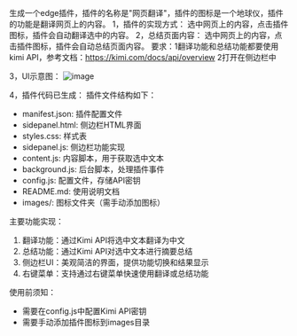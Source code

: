生成一个edge插件，插件的名称是"网页翻译"，插件的图标是一个地球仪，插件的功能是翻译网页上的内容。
1，插件的实现方式：
选中网页上的内容，点击插件图标，插件会自动翻译选中的内容。
2，总结页面内容：
选中网页上的内容，点击插件图标，插件会自动总结页面内容。
要求：1翻译功能和总结功能都要使用kimi API，参考文档：https://kimi.com/docs/api/overview
2打开在侧边栏中

3，UI示意图：
![image](https://github.com/user-attachments/assets/215a9fb3-8111-441d-988d-76e180ca79d9)

4，插件代码已生成：
插件文件结构如下：
- manifest.json: 插件配置文件
- sidepanel.html: 侧边栏HTML界面
- styles.css: 样式表
- sidepanel.js: 侧边栏功能实现
- content.js: 内容脚本，用于获取选中文本
- background.js: 后台脚本，处理插件事件
- config.js: 配置文件，存储API密钥
- README.md: 使用说明文档
- images/: 图标文件夹（需手动添加图标）

主要功能实现：
1. 翻译功能：通过Kimi API将选中文本翻译为中文
2. 总结功能：通过Kimi API对选中文本进行摘要总结
3. 侧边栏UI：美观简洁的界面，提供功能切换和结果显示
4. 右键菜单：支持通过右键菜单快速使用翻译或总结功能

使用前须知：
- 需要在config.js中配置Kimi API密钥
- 需要手动添加插件图标到images目录
